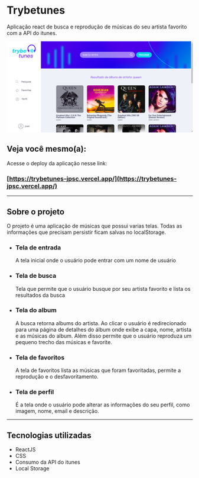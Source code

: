 # Trybetunes

Aplicação react de busca e reprodução de músicas do seu artista favorito com a API do itunes.

<img src="./readme-assets/trybetunes-screenshot.png" alt="captura de tela da aplicação em funcionamento">

## Veja você mesmo(a):

Acesse o deploy da aplicação nesse link:
### [https://trybetunes-jpsc.vercel.app/](https://trybetunes-jpsc.vercel.app/)

---

## Sobre o projeto

O projeto é uma aplicação de músicas que possui varias telas. Todas as informações que precisam persistir ficam salvas no localStorage.

- ### Tela de entrada

  A tela inicial onde o usuário pode entrar com um nome de usuário

- ### Tela de busca

  Tela que permite que o usuário busque por seu artista favorito e lista os resultados da busca

- ### Tela do album

  A busca retorna albums do artista. Ao clicar o usuário é redirecionado para uma página de detalhes do álbum onde exibe a capa, nome, artista e as músicas do album. Além disso permite que o usuário reproduza um pequeno trecho das músicas e favorite.

- ### Tela de favoritos

  A tela de favoritos lista as músicas que foram favoritadas, permite a reprodução e o desfavoritamento.

- ### Tela de perfil
  É a tela onde o usuário pode alterar as informações do seu perfil, como imagem, nome, email e descrição.

---

## Tecnologias utilizadas

- ReactJS
- CSS
- Consumo da API do itunes
- Local Storage

